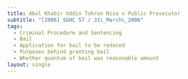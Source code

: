 ```yaml
---
title: Abul Khabir Uddin Tohron Nisa v Public Prosecutor
subtitle: "[2006] SGHC 57 / 31\_March\_2006"
tags:
  - Criminal Procedure and Sentencing
  - Bail
  - Application for bail to be reduced
  - Purposes behind granting bail
  - Whether quantum of bail was reasonable amount
layout: single
---
```


